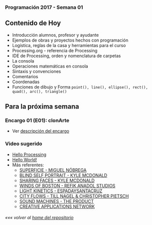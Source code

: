 ### Programación 2017 - Semana 01
## Contenido de Hoy
* Introducción alumnos, profesor y ayudante
* Ejemplos de obras y proyectos hechos con programación
* Logística, reglas de la casa y herramientas para el curso
* Processing.org - referencia de Processing
* IDE de Processing, orden y nomenclatura de carpetas
* La consola
* Operaciones matemáticas en consola
* Sintaxis y convenciones
* Comentarios
* Coordenadas
* Funciones de dibujo y Forma `point(), line(), ellipse(), rect(), quad(), arc(), triangle()`


## Para la próxima semana
### Encargo 01 (E01): clonArte
* Ver [descripción del encargo](https://github.com/Franzel/UDD_Programacion_2017_2sem/blob/master/Encargos.md#encargo-01-e01-clonarte)

### Video sugerido
* [Hello Processing](http://hello.processing.org)
* [Hello World!](https://vimeo.com/60731302)
* Más referentes:
	* [SUPERFICIE - MIGUEL NÓBREGA](https://vimeo.com/143076578)
	* [BLIND SELF PORTRAIT - KYLE MCDONALD](https://vimeo.com/40279845)
	* [SHARING FACES - KYLE MCDONALD](https://vimeo.com/96549043)
	* [WINDS OF BOSTON - REFIK ANADOL STUDIOS](http://www.creativeapplications.net/processing/wind-of-boston-data-paintings-by-refik-anadol-studios/)
	* [LIGHT KINETICS - ESPADAYSANTACRUZ](https://vimeo.com/149774067)
	* [CITY FLOWS - TILL NAGEL & CHRISTOPHER PIETSCH](https://vimeo.com/173787508)
	* [SOUND MACHINES - THE PRODUCT](http://www.creativeapplications.net/processing/soundmachines-objects-sound/)
	* [CREATIVE APPLICATIONS NETWORK](http://www.creativeapplications.net/)




###### *««« volver al [home del repositorio](https://github.com/Franzel/UDD_Programacion_2017_2sem)*
